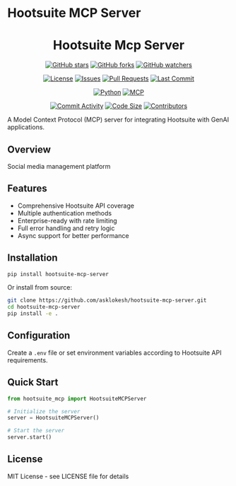 # Hootsuite MCP Server

<div align="center">

# Hootsuite Mcp Server

[![GitHub stars](https://img.shields.io/github/stars/LokiMCPUniverse/hootsuite-mcp-server?style=social)](https://github.com/LokiMCPUniverse/hootsuite-mcp-server/stargazers)
[![GitHub forks](https://img.shields.io/github/forks/LokiMCPUniverse/hootsuite-mcp-server?style=social)](https://github.com/LokiMCPUniverse/hootsuite-mcp-server/network)
[![GitHub watchers](https://img.shields.io/github/watchers/LokiMCPUniverse/hootsuite-mcp-server?style=social)](https://github.com/LokiMCPUniverse/hootsuite-mcp-server/watchers)

[![License](https://img.shields.io/github/license/LokiMCPUniverse/hootsuite-mcp-server?style=for-the-badge)](https://github.com/LokiMCPUniverse/hootsuite-mcp-server/blob/main/LICENSE)
[![Issues](https://img.shields.io/github/issues/LokiMCPUniverse/hootsuite-mcp-server?style=for-the-badge)](https://github.com/LokiMCPUniverse/hootsuite-mcp-server/issues)
[![Pull Requests](https://img.shields.io/github/issues-pr/LokiMCPUniverse/hootsuite-mcp-server?style=for-the-badge)](https://github.com/LokiMCPUniverse/hootsuite-mcp-server/pulls)
[![Last Commit](https://img.shields.io/github/last-commit/LokiMCPUniverse/hootsuite-mcp-server?style=for-the-badge)](https://github.com/LokiMCPUniverse/hootsuite-mcp-server/commits)

[![Python](https://img.shields.io/badge/Python-3776AB?style=for-the-badge&logo=python&logoColor=white)](https://python.org)
[![MCP](https://img.shields.io/badge/Model_Context_Protocol-DC143C?style=for-the-badge)](https://modelcontextprotocol.io)

[![Commit Activity](https://img.shields.io/github/commit-activity/m/LokiMCPUniverse/hootsuite-mcp-server?style=flat-square)](https://github.com/LokiMCPUniverse/hootsuite-mcp-server/pulse)
[![Code Size](https://img.shields.io/github/languages/code-size/LokiMCPUniverse/hootsuite-mcp-server?style=flat-square)](https://github.com/LokiMCPUniverse/hootsuite-mcp-server)
[![Contributors](https://img.shields.io/github/contributors/LokiMCPUniverse/hootsuite-mcp-server?style=flat-square)](https://github.com/LokiMCPUniverse/hootsuite-mcp-server/graphs/contributors)

</div>

A Model Context Protocol (MCP) server for integrating Hootsuite with GenAI applications.

## Overview

Social media management platform

## Features

- Comprehensive Hootsuite API coverage
- Multiple authentication methods
- Enterprise-ready with rate limiting
- Full error handling and retry logic
- Async support for better performance

## Installation

```bash
pip install hootsuite-mcp-server
```

Or install from source:

```bash
git clone https://github.com/asklokesh/hootsuite-mcp-server.git
cd hootsuite-mcp-server
pip install -e .
```

## Configuration

Create a `.env` file or set environment variables according to Hootsuite API requirements.

## Quick Start

```python
from hootsuite_mcp import HootsuiteMCPServer

# Initialize the server
server = HootsuiteMCPServer()

# Start the server
server.start()
```

## License

MIT License - see LICENSE file for details
